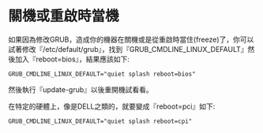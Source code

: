 # 關機或重啟時當機

如果因為修改GRUB，造成你的機器在關機或是從重啟時當住(freeze)了，你可以試著修改『/etc/default/grub』，找到『GRUB_CMDLINE_LINUX_DEFAULT』然後加入『reboot=bios』，結果應該如下:
```
GRUB_CMDLINE_LINUX_DEFAULT="quiet splash reboot=bios"
```
然後執行『update-grub』以後重開機試看看。

在特定的硬體上，像是DELL之類的，就要變成『reboot=pci』如下:
```
GRUB_CMDLINE_LINUX_DEFAULT="quiet splash reboot=cpi"
```




